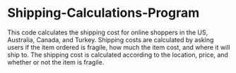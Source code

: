 # Shipping-Calculations-Program
This code calculates the shipping cost for online shoppers in the US, Australia, Canada, and Turkey. Shipping costs are calculated by asking users if the item ordered is fragile, how much the item cost, and where it will ship to. The shipping cost is calculated according to the location, price, and whether or not the item is fragile. 
